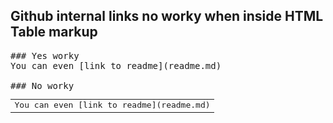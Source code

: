 ## Github internal links no worky when inside HTML Table markup

<pre>
### Yes worky
You can even [link to readme](readme.md)

### No worky
<table><tr><td>You can even [link to readme](readme.md)</td></tr></table>
</pre>
